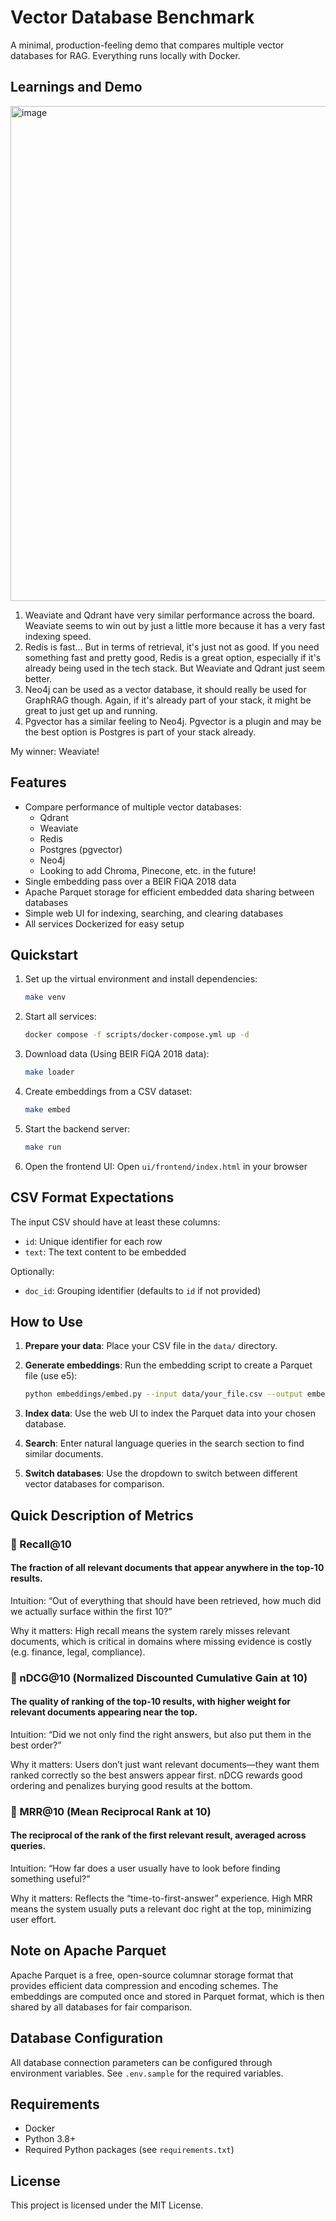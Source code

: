 # Vector Database Benchmark

A minimal, production-feeling demo that compares multiple vector databases for RAG. Everything runs locally with Docker.

## Learnings and Demo

<img width="1338" height="792" alt="image" src="https://github.com/user-attachments/assets/0a46f843-dffa-4b4f-9c05-1ac98c2fdf26" />


1. Weaviate and Qdrant have very similar performance across the board. Weaviate seems to win out by just a little more because it has a very fast indexing speed.
2. Redis is fast... But in terms of retrieval, it's just not as good. If you need something fast and pretty good, Redis is a great option, especially if it's already being used in the tech stack. But Weaviate and Qdrant just seem better.
3. Neo4j can be used as a vector database, it should really be used for GraphRAG though. Again, if it's already part of your stack, it might be great to just get up and running.
4. Pgvector has a similar feeling to Neo4j. Pgvector is a plugin and may be the best option is Postgres is part of your stack already.

My winner: Weaviate! 

## Features

- Compare performance of multiple vector databases:
  - Qdrant
  - Weaviate
  - Redis
  - Postgres (pgvector)
  - Neo4j
  - Looking to add Chroma, Pinecone, etc. in the future!
- Single embedding pass over a BEIR FiQA 2018 data
- Apache Parquet storage for efficient embedded data sharing between databases
- Simple web UI for indexing, searching, and clearing databases
- All services Dockerized for easy setup

## Quickstart

1. Set up the virtual environment and install dependencies:
   ```bash
   make venv
   ```

2. Start all services:
   ```bash
   docker compose -f scripts/docker-compose.yml up -d
   ```

3. Download data (Using BEIR FiQA 2018 data):
   ```bash
   make loader
   ```

4. Create embeddings from a CSV dataset:
   ```bash
   make embed
   ```

5. Start the backend server:
   ```bash
   make run
   ```

6. Open the frontend UI:
   Open `ui/frontend/index.html` in your browser


## CSV Format Expectations

The input CSV should have at least these columns:
- `id`: Unique identifier for each row
- `text`: The text content to be embedded

Optionally:
- `doc_id`: Grouping identifier (defaults to `id` if not provided)

## How to Use

1. **Prepare your data**: Place your CSV file in the `data/` directory.

2. **Generate embeddings**: Run the embedding script to create a Parquet file (use e5):
   ```bash
   python embeddings/embed.py --input data/your_file.csv --output embeddings/your_file.parquet
   ```

3. **Index data**: Use the web UI to index the Parquet data into your chosen database.

4. **Search**: Enter natural language queries in the search section to find similar documents.

5. **Switch databases**: Use the dropdown to switch between different vector databases for comparison.

## Quick Description of Metrics
### 🔹 Recall@10

#### The fraction of all relevant documents that appear anywhere in the top-10 results.

Intuition: “Out of everything that should have been retrieved, how much did we actually surface within the first 10?”

Why it matters: High recall means the system rarely misses relevant documents, which is critical in domains where missing evidence is costly (e.g. finance, legal, compliance).

### 🔹 nDCG@10 (Normalized Discounted Cumulative Gain at 10)

#### The quality of ranking of the top-10 results, with higher weight for relevant documents appearing near the top.

Intuition: “Did we not only find the right answers, but also put them in the best order?”

Why it matters: Users don’t just want relevant documents—they want them ranked correctly so the best answers appear first. nDCG rewards good ordering and penalizes burying good results at the bottom.

### 🔹 MRR@10 (Mean Reciprocal Rank at 10)

#### The reciprocal of the rank of the first relevant result, averaged across queries.

Intuition: “How far does a user usually have to look before finding something useful?”

Why it matters: Reflects the “time-to-first-answer” experience. High MRR means the system usually puts a relevant doc right at the top, minimizing user effort.

## Note on Apache Parquet

Apache Parquet is a free, open-source columnar storage format that provides efficient data compression and encoding schemes. The embeddings are computed once and stored in Parquet format, which is then shared by all databases for fair comparison.

## Database Configuration

All database connection parameters can be configured through environment variables. See `.env.sample` for the required variables.

## Requirements

- Docker
- Python 3.8+
- Required Python packages (see `requirements.txt`)

## License

This project is licensed under the MIT License.
